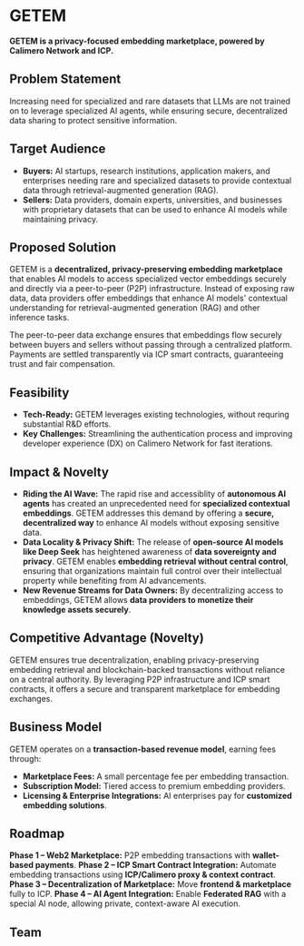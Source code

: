 # GETEM

**GETEM is a privacy-focused embedding marketplace, powered by Calimero Network and ICP.**

## Problem Statement

Increasing need for specialized and rare datasets that LLMs are not trained on to leverage specialized AI agents, while ensuring secure, decentralized data sharing to protect sensitive information.

## Target Audience

- **Buyers:** AI startups, research institutions, application makers, and enterprises needing rare and specialized datasets to provide contextual data through retrieval-augmented generation (RAG).
- **Sellers:** Data providers, domain experts, universities, and businesses with proprietary datasets that can be used to enhance AI models while maintaining privacy.

## Proposed Solution

GETEM is a **decentralized, privacy-preserving embedding marketplace** that enables AI models to access specialized vector embeddings securely and directly via a peer-to-peer (P2P) infrastructure. Instead of exposing raw data, data providers offer embeddings that enhance AI models' contextual understanding for retrieval-augmented generation (RAG) and other inference tasks.

The peer-to-peer data exchange ensures that embeddings flow securely between buyers and sellers without passing through a centralized platform. Payments are settled transparently via ICP smart contracts, guaranteeing trust and fair compensation.

## Feasibility

- **Tech-Ready:** GETEM leverages existing technologies, without requring substantial R&D efforts.
- **Key Challenges:** Streamlining the authentication process and improving developer experience (DX) on Calimero Network for fast iterations.

## Impact & Novelty

- **Riding the AI Wave:** The rapid rise and accessiblity of **autonomous AI agents** has created an unprecedented need for **specialized contextual embeddings**. GETEM addresses this demand by offering a **secure, decentralized way** to enhance AI models without exposing sensitive data.
- **Data Locality & Privacy Shift:** The release of **open-source AI models like Deep Seek** has heightened awareness of **data sovereignty and privacy**. GETEM enables **embedding retrieval without central control**, ensuring that organizations maintain full control over their intellectual property while benefiting from AI advancements.
- **New Revenue Streams for Data Owners:** By decentralizing access to embeddings, GETEM allows **data providers to monetize their knowledge assets securely**.

## Competitive Advantage (Novelty)

GETEM ensures true decentralization, enabling privacy-preserving embedding retrieval and blockchain-backed transactions without reliance on a central authority. By leveraging P2P infrastructure and ICP smart contracts, it offers a secure and transparent marketplace for embedding exchanges.

## Business Model

GETEM operates on a **transaction-based revenue model**, earning fees through:

- **Marketplace Fees:** A small percentage fee per embedding transaction.
- **Subscription Model:** Tiered access to premium embedding providers.
- **Licensing & Enterprise Integrations:** AI enterprises pay for **customized embedding solutions**.

## Roadmap

**Phase 1 – Web2 Marketplace:** P2P embedding transactions with **wallet-based payments**.
**Phase 2 – ICP Smart Contract Integration:** Automate embedding transactions using **ICP/Calimero proxy & context contract**.
**Phase 3 – Decentralization of Marketplace:** Move **frontend & marketplace** fully to ICP.
**Phase 4 – AI Agent Integration:** Enable **Federated RAG** with a special AI node, allowing private, context-aware AI execution.

## Team
